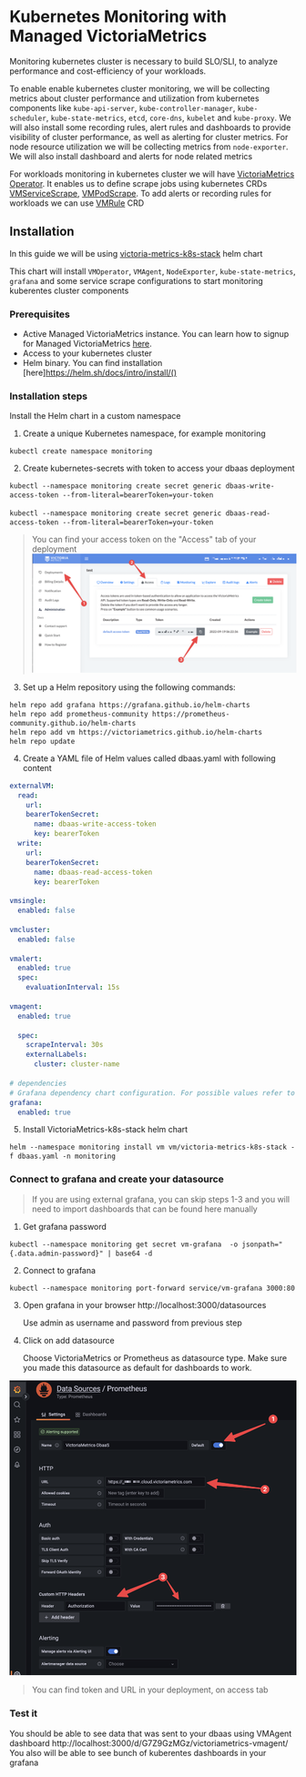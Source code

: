 # Kubernetes Monitoring with Managed VictoriaMetrics

Monitoring kubernetes cluster is necessary to build SLO/SLI, to analyze performance and cost-efficiency of your workloads. 

To enable enable kubernetes cluster monitoring, we will be collecting metrics about cluster performance and utilization from kubernetes components like `kube-api-server`, `kube-controller-manager`, `kube-scheduler`, `kube-state-metrics`,  `etcd`, `core-dns`, `kubelet` and `kube-proxy`. We will also install some recording rules, alert rules and dashboards to provide visibility of cluster performance, as well as alerting for cluster metrics.
For node resource utilization we will be collecting metrics from `node-exporter`. We will also install dashboard and alerts for node related metrics

For workloads monitoring in kubernetes cluster we will have [VictoriaMetrics Operator](https://docs.victoriametrics.com/operator/VictoriaMetrics-Operator.html). It enables us to define scrape jobs using kubernetes CRDs [VMServiceScrape](https://docs.victoriametrics.com/operator/design.html#vmservicescrape), [VMPodScrape](https://docs.victoriametrics.com/operator/design.html#vmpodscrape). To add alerts or recording rules for workloads we can use [VMRule](https://docs.victoriametrics.com/operator/design.html#vmrule) CRD

## Installation

In this guide we will be using [victoria-metrics-k8s-stack](https://github.com/VictoriaMetrics/helm-charts/tree/master/charts/victoria-metrics-k8s-stack) helm chart

This chart will install `VMOperator`, `VMAgent`, `NodeExporter`, `kube-state-metrics`, `grafana` and some service scrape configurations to start monitoring kuberentes cluster components

### Prerequisites
- Active Managed VictoriaMetrics instance. You can learn how to signup for Managed VictoriaMetrics [here](https://docs.victoriametrics.com/managed-victoriametrics/quickstart.html#how-to-register). 
- Access to your kubernetes cluster
- Helm binary. You can find installation [here]https://helm.sh/docs/intro/install/()

### Installation steps
Install the Helm chart in a custom namespace


1. Create a unique Kubernetes namespace, for example monitoring
```
kubectl create namespace monitoring
```
2. Create kubernetes-secrets with token to access your dbaas deployment
```
kubectl --namespace monitoring create secret generic dbaas-write-access-token --from-literal=bearerToken=your-token

kubectl --namespace monitoring create secret generic dbaas-read-access-token --from-literal=bearerToken=your-token
```

> You can find your access token on the "Access" tab of your deployment
> ![access tijen](./k8s-monitoring-access-token.png)


3. Set up a Helm repository using the following commands:
```
helm repo add grafana https://grafana.github.io/helm-charts
helm repo add prometheus-community https://prometheus-community.github.io/helm-charts
helm repo add vm https://victoriametrics.github.io/helm-charts
helm repo update
```

4. Create a YAML file of Helm values called dbaas.yaml with following content
```yaml
externalVM:
  read:
    url: 
    bearerTokenSecret:
      name: dbaas-write-access-token
      key: bearerToken
  write:
    url: 
    bearerTokenSecret:
      name: dbaas-read-access-token
      key: bearerToken

vmsingle:
  enabled: false

vmcluster:
  enabled: false

vmalert:
  enabled: true
  spec:
    evaluationInterval: 15s

vmagent:
  enabled: true

  spec:
    scrapeInterval: 30s
    externalLabels:
      cluster: cluster-name

# dependencies  
# Grafana dependency chart configuration. For possible values refer to https://github.com/grafana/helm-charts/tree/main/charts/grafana#configuration
grafana:
  enabled: true
```

5. Install VictoriaMetrics-k8s-stack helm chart

```
helm --namespace monitoring install vm vm/victoria-metrics-k8s-stack -f dbaas.yaml -n monitoring
```

### Connect to grafana and create your datasource

> If you are using external grafana, you can skip steps 1-3 and you will need to import dashboards that can be found here manually


1. Get grafana password
```
kubectl --namespace monitoring get secret vm-grafana  -o jsonpath="{.data.admin-password}" | base64 -d
```
2. Connect to grafana
```
kubectl --namespace monitoring port-forward service/vm-grafana 3000:80
```
3. Open grafana in your browser http://localhost:3000/datasources
   
   Use admin as username and password from previous step

4. Click on add datasource
   
   Choose VictoriaMetrics or Prometheus as datasource type. Make sure you made this datasource as default for dashboards to work.

![datasource](./k8s-monitoring-datasource.png)

> You can find token and URL in your deployment, on access tab

### Test it

You should be able to see data that was sent to your dbaas using VMAgent dashboard http://localhost:3000/d/G7Z9GzMGz/victoriametrics-vmagent/
You also will be able to see bunch of kuberentes dashboards in your grafana 
